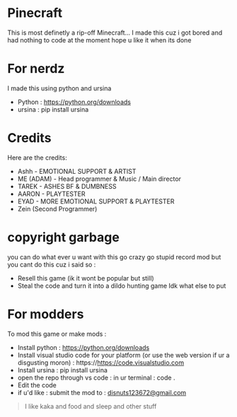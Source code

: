 # Pinecraft
This is most definetly a rip-off Minecraft...
I made this cuz i got bored and had nothing to code at the moment
hope u like it when its done


# For nerdz 
I made this using python and ursina
- Python : https://python.org/downloads
- ursina : pip install ursina

# Credits
Here are the credits:
- Ashh - EMOTIONAL SUPPORT & ARTIST
- ME (ADAM) - Head programmer & Music / Main director
- TAREK - ASHES BF & DUMBNESS
- AARON - PLAYTESTER
- EYAD - MORE EMOTIONAL SUPPORT & PLAYTESTER
- Zein (Second Programmer)

# copyright garbage
you can do what ever u want with this go crazy go stupid record mod but you cant do this cuz i said so :
 - Resell this game (ik it wont be popular but still)
 - Steal the code and turn it into a dildo hunting game
 Idk what else to put
 
 # For modders
 To mod this game or make mods :
 - Install python : https://python.org/downloads
 - Install visual studio code for your platform (or use the web version if ur a disgusting moron) : https://https://code.visualstudio.com
 - Install ursina : pip install ursina
 - open the repo through vs code : in ur terminal : code .
 - Edit the code 
 - if u'd like : submit the mod to : disnuts123672@gmail.com

> I like kaka and food and sleep and other stuff
